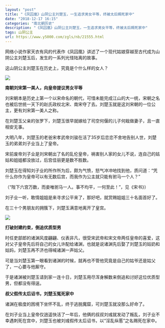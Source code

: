 ```yaml
---
layout: "post"
title: "《凤囚凰》山阴公主刘楚玉，一生追求男女平等，终被太后赐死家中"
date: "2018-12-17 16:15"
categories: "南北朝历史"
description: "《凤囚凰》山阴公主刘楚玉，一生追求男女平等，终被太后赐死家中"
tags: 山阴公主
url: https://www.y5000.com/zgls/nb/21555.html
---
```






网络小说作家天衣有风的代表作《凤囚凰》讲述了一个现代姑娘穿越至古代成为山阴公主刘楚玉后，发生的一系列光怪陆离的故事。

这山阴公主刘楚玉在历史上，究竟是个什么样的女人？

![](https://img.y5000.com/uploads/allimg/170525/11-1F525161930395.jpg)

**南朝刘宋第一美人，向皇帝提议男女平等**

刘宋朝本是历史上第一个以宋命名的朝代，可惜未能完成江山的大一统，宋朝之名也被后世统一天下的赵氏政权北宋、南宋夺了去。刘楚玉就是这刘宋朝的一位公主，更有刘宋第一美人之称。

在刘楚玉父亲的张罗下，刘楚玉很早就嫁给了司空何偃的儿子何戢做妻子，且一直相安无事。

大明八年，刘楚玉的老爸宋孝武帝刘骏在活了35岁后恋恋不舍地告别人世，刘楚玉的弟弟刘子业当上了皇帝。

宋前废帝刘子业是刘宋朝出了名的乱伦皇帝，祸害别人家的女儿不说，连自己的姑姑和姐姐都没放过，后宫佳丽更是数不胜数。

刘楚玉在得知刘子业的所作所为后，颇为气愤，怒气冲冲地找到他，质问道：“凭什么你作为皇帝可以有无数后宫，而我作为公主就只能有驸马一个人？”

（“陛下六宫万数，而妾唯驸马一人。事不均平，一何至此！”，见《宋书》）

刘子业一听，敢情姐姐是来寻求公平来了，那好吧，就赏赐姐姐三十名面首好了。

在三十个男朋友的拥簇下，刘楚玉满意地离开了皇宫。

![](https://img.y5000.com/uploads/allimg/170525/11-1F525161945435.jpg)

**打破封建约束，倒追优质型男**

时任吏部郎的诸渊风度翩翩、仪表非凡，很受宋武帝和宋文帝两任皇帝的喜爱，这对父子皇帝先后将自己的女儿许配给诸渊，也就是说诸渊先后娶了刘楚玉的姑奶和姑妈，刘楚玉再不济也得喊诸渊一声姑父。

可是当刘楚玉第一眼看到诸渊的时候，就再也不管他究竟是自己的姑爷还是姑父了，一心要与他厮守。

于是诸渊被刘楚玉请到家一连十日，刘楚玉用尽浑身解数来倒追和讨好这位优质型男，但都没有得逞。

**叔父假传太后诏书，刘楚玉冤死家中**

诸渊在极度的困境下坐怀不乱，终于逃脱魔窟，可刘楚玉就没那么好命了。

在刘子业当上皇帝仅逍遥快活了一年后，他俩的叔叔刘彧就发动了叛乱，刘子业不幸遇刺死在宫中，刘楚玉也被刘彧假传太后诏书，以“淫乱纵慝”之名赐死在家中。
